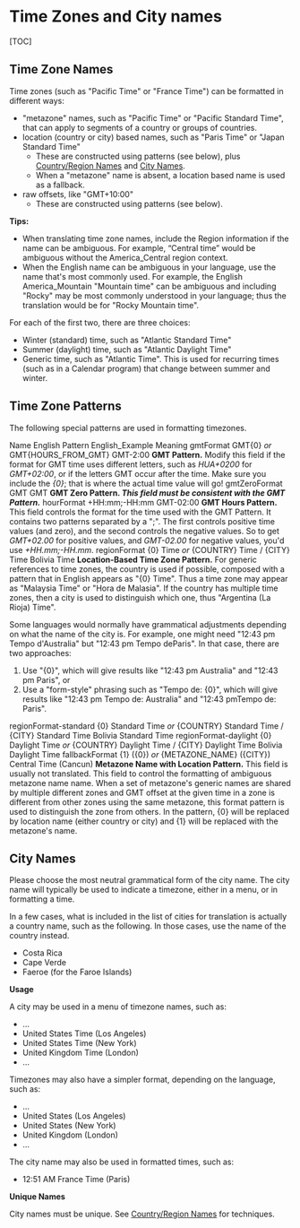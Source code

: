 # Time Zones and City names

[TOC]

## Time Zone Names

Time zones (such as "Pacific Time" or "France Time") can be formatted in
different ways:

*   "metazone" names, such as "Pacific Time" or "Pacific Standard Time", that
    can apply to segments of a country or groups of countries.
*   location (country or city) based names, such as "Paris Time" or "Japan
    Standard Time"
    *   These are constructed using patterns (see below), plus [Country/Region
        Names](displaynames/country-names.md) and [City
        Names](../system/errors/NodeNotFound).
    *   When a "metazone" name is absent, a location based name is used as a
        fallback.
*   raw offsets, like "GMT+10:00"
    *   These are constructed using patterns (see below).

**Tips:**

*   When translating time zone names, include the Region information if the name
    can be ambiguous. For example, “Central time” would be ambiguous without the
    America_Central region context.
*   When the English name can be ambiguous in your language, use the name that's
    most commonly used. For example, the English America_Mountain "Mountain
    time" can be ambiguous and including "Rocky" may be most commonly understood
    in your language; thus the translation would be for "Rocky Mountain time".

For each of the first two, there are three choices:

*   Winter (standard) time, such as "Atlantic Standard Time"
*   Summer (daylight) time, such as "Atlantic Daylight Time"
*   Generic time, such as "Atlantic Time". This is used for recurring times
    (such as in a Calendar program) that change between summer and winter.

## Time Zone Patterns

The following special patterns are used in formatting timezones.

Name English Pattern English_Example Meaning gmtFormat GMT{0}
*or*
GMT{HOURS_FROM_GMT} GMT-2:00 **GMT Pattern.** Modify this field if the format
for GMT time uses different letters, such as *HUA+0200* for *GMT+02:00*, or if
the letters GMT occur after the time. Make sure you include the *{0}*; that is
where the actual time value will go! gmtZeroFormat GMT GMT **GMT Zero Pattern.
*This field must be consistent with the GMT Pattern.*** hourFormat +HH:mm;-HH:mm
GMT-02:00 **GMT Hours Pattern.** This field controls the format for the time
used with the GMT Pattern. It contains two patterns separated by a ";". The
first controls positive time values (and zero), and the second controls the
negative values. So to get *GMT+02.00* for positive values, and *GMT-02.00* for
negative values, you'd use *+HH.mm;-HH.mm*. regionFormat {0} Time
*or*
{COUNTRY} Time / {CITY} Time
Bolivia Time **Location-Based Time Zone Pattern.** For generic references to
time zones, the country is used if possible, composed with a pattern that in
English appears as "{0} Time". Thus a time zone may appear as "Malaysia Time" or
"Hora de Malasia". If the country has multiple time zones, then a city is used
to distinguish which one, thus "Argentina (La Rioja) Time".

Some languages would normally have grammatical adjustments depending on what the
name of the city is. For example, one might need "12:43 pm Tempo d'Australia"
but "12:43 pm Tempo deParis". In that case, there are two approaches:

1.  Use "{0}", which will give results like "12:43 pm Australia" and "12:43 pm
    Paris", or
2.  Use a "form-style" phrasing such as "Tempo de: {0}", which will give results
    like "12:43 pm Tempo de: Australia" and "12:43 pmTempo de: Paris".

regionFormat-standard
{0} Standard Time
*or*
{COUNTRY} Standard Time / {CITY} Standard Time Bolivia Standard Time
regionFormat-daylight
{0} Daylight Time
*or*
{COUNTRY} Daylight Time / {CITY} Daylight Time Bolivia Daylight Time
fallbackFormat
{1} ({0})
*or*
{METAZONE_NAME} ({CITY}) Central Time (Cancun)
**Metazone Name with Location Pattern.** This field is usually not translated.
This field to control the formatting of ambiguous metazone name name. When a set
of metazone's generic names are shared by multiple different zones and GMT
offset at the given time in a zone is different from other zones using the same
metazone, this format pattern is used to distinguish the zone from others. In
the pattern, {0} will be replaced by location name (either country or city) and
{1} will be replaced with the metazone's name.

## City Names

Please choose the most neutral grammatical form of the city name. The city name
will typically be used to indicate a timezone, either in a menu, or in
formatting a time.

In a few cases, what is included in the list of cities for translation is
actually a country name, such as the following. In those cases, use the name of
the country instead.

*   Costa Rica
*   Cape Verde
*   Faeroe (for the Faroe Islands)

**Usage**

A city may be used in a menu of timezone names, such as:

*   ...
*   United States Time (Los Angeles)
*   United States Time (New York)
*   United Kingdom Time (London)
*   ...

Timezones may also have a simpler format, depending on the language, such as:

*   ...
*   United States (Los Angeles)
*   United States (New York)
*   United Kingdom (London)
*   ...

The city name may also be used in formatted times, such as:

*   12:51 AM France Time (Paris)

**Unique Names**

City names must be unique. See [Country/Region
Names](displaynames/country-names.md) for techniques.
